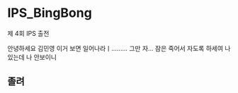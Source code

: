 # IPS_BingBong
제 4회 IPS 출전

안녕하세요
김민영 이거 보면 일어나라ㅣ......... 그만 자... 잠은 죽어서 자도록 하세여
나 있는데 나 안보이니
## 졸려
